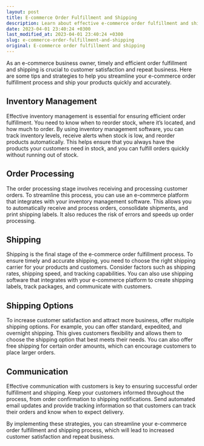 ```yaml
---
layout: post
title: E-commerce Order Fulfillment and Shipping
description: Learn about effective e-commerce order fulfillment and shipping strategies to streamline your business and increase customer satisfaction.
date: 2023-04-01 23:40:24 +0300
last_modified_at: 2023-04-01 23:40:24 +0300
slug: e-commerce-order-fulfillment-and-shipping
original: E-commerce order fulfillment and shipping
---
```

As an e-commerce business owner, timely and efficient order fulfillment and shipping is crucial to customer satisfaction and repeat business. Here are some tips and strategies to help you streamline your e-commerce order fulfillment process and ship your products quickly and accurately.

## Inventory Management 

Effective inventory management is essential for ensuring efficient order fulfillment. You need to know when to reorder stock, where it’s located, and how much to order. By using inventory management software, you can track inventory levels, receive alerts when stock is low, and reorder products automatically. This helps ensure that you always have the products your customers need in stock, and you can fulfill orders quickly without running out of stock.

## Order Processing 

The order processing stage involves receiving and processing customer orders. To streamline this process, you can use an e-commerce platform that integrates with your inventory management software. This allows you to automatically receive and process orders, consolidate shipments, and print shipping labels. It also reduces the risk of errors and speeds up order processing.

## Shipping 

Shipping is the final stage of the e-commerce order fulfillment process. To ensure timely and accurate shipping, you need to choose the right shipping carrier for your products and customers. Consider factors such as shipping rates, shipping speed, and tracking capabilities. You can also use shipping software that integrates with your e-commerce platform to create shipping labels, track packages, and communicate with customers.

## Shipping Options 

To increase customer satisfaction and attract more business, offer multiple shipping options. For example, you can offer standard, expedited, and overnight shipping. This gives customers flexibility and allows them to choose the shipping option that best meets their needs. You can also offer free shipping for certain order amounts, which can encourage customers to place larger orders.

## Communication 

Effective communication with customers is key to ensuring successful order fulfillment and shipping. Keep your customers informed throughout the process, from order confirmation to shipping notifications. Send automated email updates and provide tracking information so that customers can track their orders and know when to expect delivery. 

By implementing these strategies, you can streamline your e-commerce order fulfillment and shipping process, which will lead to increased customer satisfaction and repeat business.